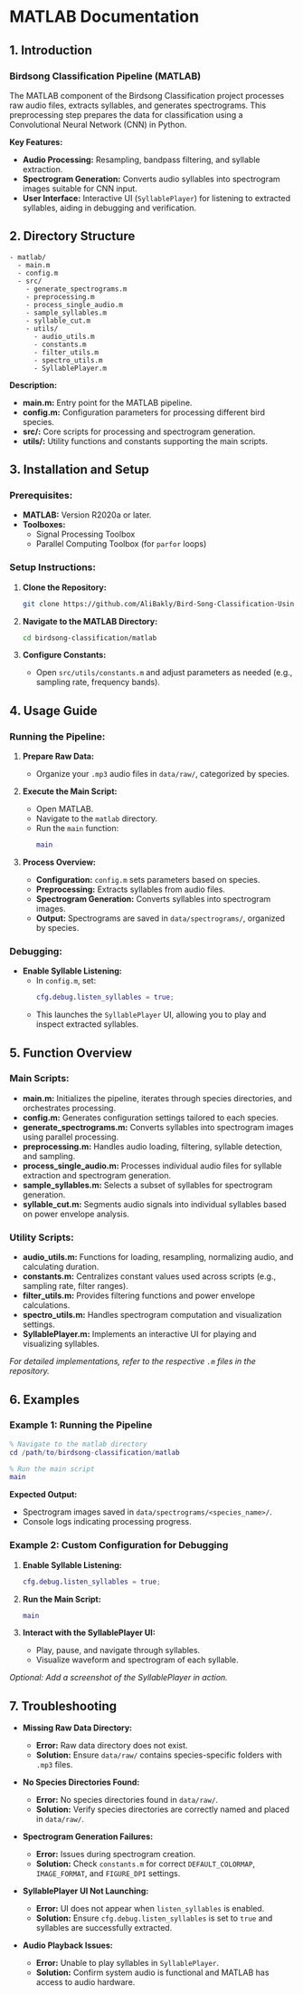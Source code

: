 # MATLAB Documentation

## 1. Introduction

### **Birdsong Classification Pipeline (MATLAB)**

The MATLAB component of the Birdsong Classification project processes raw audio files, extracts syllables, and generates spectrograms. This preprocessing step prepares the data for classification using a Convolutional Neural Network (CNN) in Python.

**Key Features:**
- **Audio Processing:** Resampling, bandpass filtering, and syllable extraction.
- **Spectrogram Generation:** Converts audio syllables into spectrogram images suitable for CNN input.
- **User Interface:** Interactive UI (`SyllablePlayer`) for listening to extracted syllables, aiding in debugging and verification.

## 2. Directory Structure

```
- matlab/
  - main.m
  - config.m
  - src/
    - generate_spectrograms.m
    - preprocessing.m
    - process_single_audio.m
    - sample_syllables.m
    - syllable_cut.m
    - utils/
      - audio_utils.m
      - constants.m
      - filter_utils.m
      - spectro_utils.m
      - SyllablePlayer.m
```

**Description:**
- **main.m:** Entry point for the MATLAB pipeline.
- **config.m:** Configuration parameters for processing different bird species.
- **src/:** Core scripts for processing and spectrogram generation.
- **utils/:** Utility functions and constants supporting the main scripts.

## 3. Installation and Setup

### **Prerequisites:**
- **MATLAB:** Version R2020a or later.
- **Toolboxes:**
  - Signal Processing Toolbox
  - Parallel Computing Toolbox (for `parfor` loops)

### **Setup Instructions:**

1. **Clone the Repository:**
   ```bash
   git clone https://github.com/AliBakly/Bird-Song-Classification-Using-Spectral-Analysis-and-CNNs.git
   ```

2. **Navigate to the MATLAB Directory:**
   ```bash
   cd birdsong-classification/matlab
   ```

3. **Configure Constants:**
   - Open `src/utils/constants.m` and adjust parameters as needed (e.g., sampling rate, frequency bands).

## 4. Usage Guide

### **Running the Pipeline:**

1. **Prepare Raw Data:**
   - Organize your `.mp3` audio files in `data/raw/`, categorized by species.

2. **Execute the Main Script:**
   - Open MATLAB.
   - Navigate to the `matlab` directory.
   - Run the `main` function:
     ```matlab
     main
     ```

3. **Process Overview:**
   - **Configuration:** `config.m` sets parameters based on species.
   - **Preprocessing:** Extracts syllables from audio files.
   - **Spectrogram Generation:** Converts syllables into spectrogram images.
   - **Output:** Spectrograms are saved in `data/spectrograms/`, organized by species.

### **Debugging:**

- **Enable Syllable Listening:**
  - In `config.m`, set:
    ```matlab
    cfg.debug.listen_syllables = true;
    ```
  - This launches the `SyllablePlayer` UI, allowing you to play and inspect extracted syllables.

## 5. Function Overview

### **Main Scripts:**

- **main.m:** Initializes the pipeline, iterates through species directories, and orchestrates processing.
- **config.m:** Generates configuration settings tailored to each species.
- **generate_spectrograms.m:** Converts syllables into spectrogram images using parallel processing.
- **preprocessing.m:** Handles audio loading, filtering, syllable detection, and sampling.
- **process_single_audio.m:** Processes individual audio files for syllable extraction and spectrogram generation.
- **sample_syllables.m:** Selects a subset of syllables for spectrogram generation.
- **syllable_cut.m:** Segments audio signals into individual syllables based on power envelope analysis.

### **Utility Scripts:**

- **audio_utils.m:** Functions for loading, resampling, normalizing audio, and calculating duration.
- **constants.m:** Centralizes constant values used across scripts (e.g., sampling rate, filter ranges).
- **filter_utils.m:** Provides filtering functions and power envelope calculations.
- **spectro_utils.m:** Handles spectrogram computation and visualization settings.
- **SyllablePlayer.m:** Implements an interactive UI for playing and visualizing syllables.

*For detailed implementations, refer to the respective `.m` files in the repository.*

## 6. Examples

### **Example 1: Running the Pipeline**

```matlab
% Navigate to the matlab directory
cd /path/to/birdsong-classification/matlab

% Run the main script
main
```

**Expected Output:**
- Spectrogram images saved in `data/spectrograms/<species_name>/`.
- Console logs indicating processing progress.

### **Example 2: Custom Configuration for Debugging**

1. **Enable Syllable Listening:**
   ```matlab
   cfg.debug.listen_syllables = true;
   ```

2. **Run the Main Script:**
   ```matlab
   main
   ```

3. **Interact with the SyllablePlayer UI:**
   - Play, pause, and navigate through syllables.
   - Visualize waveform and spectrogram of each syllable.

*Optional: Add a screenshot of the SyllablePlayer in action.*

## 7. Troubleshooting

- **Missing Raw Data Directory:**
  - **Error:** Raw data directory does not exist.
  - **Solution:** Ensure `data/raw/` contains species-specific folders with `.mp3` files.

- **No Species Directories Found:**
  - **Error:** No species directories found in `data/raw/`.
  - **Solution:** Verify species directories are correctly named and placed in `data/raw/`.

- **Spectrogram Generation Failures:**
  - **Error:** Issues during spectrogram creation.
  - **Solution:** Check `constants.m` for correct `DEFAULT_COLORMAP`, `IMAGE_FORMAT`, and `FIGURE_DPI` settings.

- **SyllablePlayer UI Not Launching:**
  - **Error:** UI does not appear when `listen_syllables` is enabled.
  - **Solution:** Ensure `cfg.debug.listen_syllables` is set to `true` and syllables are successfully extracted.

- **Audio Playback Issues:**
  - **Error:** Unable to play syllables in `SyllablePlayer`.
  - **Solution:** Confirm system audio is functional and MATLAB has access to audio hardware.
